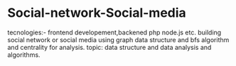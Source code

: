 # Social-network-Social-media
tecnologies:- frontend developement,backened php node.js etc.
building social network or social media using graph data structure and bfs algorithm and centrality for analysis. topic: data structure and data analysis and algorithms.
